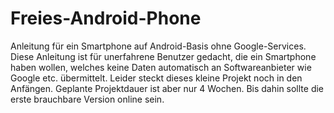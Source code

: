 # Freies-Android-Phone
Anleitung für ein Smartphone auf Android-Basis ohne Google-Services. Diese Anleitung ist für unerfahrene Benutzer gedacht, die ein Smartphone haben wollen, welches keine Daten automatisch an Softwareanbieter wie Google etc. übermittelt. Leider steckt dieses kleine Projekt noch in den Anfängen. Geplante Projektdauer ist aber nur 4 Wochen. Bis dahin sollte die erste brauchbare Version online sein.

